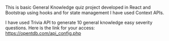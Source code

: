 This is basic General Knowledge quiz project developed in React and
Bootstrap using hooks and for state management I have used Context APIs.

I have used Trivia API to generate 10 general knowledge easy severity
questions. Here is the link for your access: https://opentdb.com/api_config.php


 